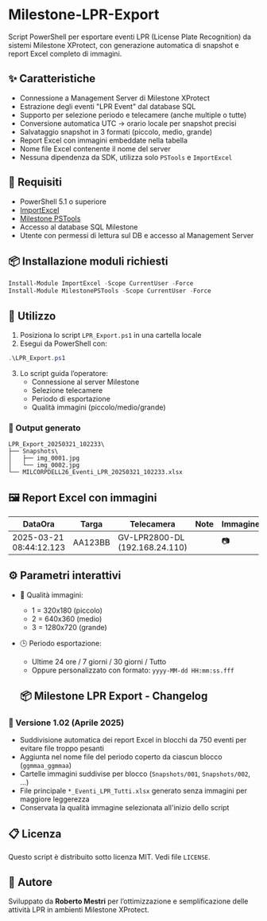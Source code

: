 # Milestone-LPR-Export

Script PowerShell per esportare eventi LPR (License Plate Recognition) da sistemi Milestone XProtect, con generazione automatica di snapshot e report Excel completo di immagini.

## ✨ Caratteristiche

- Connessione a Management Server di Milestone XProtect
- Estrazione degli eventi "LPR Event" dal database SQL
- Supporto per selezione periodo e telecamere (anche multiple o tutte)
- Conversione automatica UTC → orario locale per snapshot precisi
- Salvataggio snapshot in 3 formati (piccolo, medio, grande)
- Report Excel con immagini embeddate nella tabella
- Nome file Excel contenente il nome del server
- Nessuna dipendenza da SDK, utilizza solo `PSTools` e `ImportExcel`

## 🧰 Requisiti

- PowerShell 5.1 o superiore
- [ImportExcel](https://github.com/dfinke/ImportExcel)
- [Milestone PSTools](https://www.powershellgallery.com/packages/MilestonePSTools)
- Accesso al database SQL Milestone
- Utente con permessi di lettura sul DB e accesso al Management Server

## 📦 Installazione moduli richiesti

```powershell
Install-Module ImportExcel -Scope CurrentUser -Force
Install-Module MilestonePSTools -Scope CurrentUser -Force
```

## 🚀 Utilizzo

1. Posiziona lo script `LPR_Export.ps1` in una cartella locale
2. Esegui da PowerShell con:

```powershell
.\LPR_Export.ps1
```

3. Lo script guida l’operatore:
   - Connessione al server Milestone
   - Selezione telecamere
   - Periodo di esportazione
   - Qualità immagini (piccolo/medio/grande)

### 📁 Output generato

```
LPR_Export_20250321_102233\
├── Snapshots\
│   ├── img_0001.jpg
│   └── img_0002.jpg
└── MILCORPDELL26_Eventi_LPR_20250321_102233.xlsx
```

## 🖼️ Report Excel con immagini

| DataOra                   | Targa   | Telecamera                             | Note | Immagine |
|---------------------------|---------|----------------------------------------|------|----------|
| 2025-03-21 08:44:12.123   | AA123BB | GV-LPR2800-DL (192.168.24.110)         |      | 📷        |

## ⚙️ Parametri interattivi

- 📸 Qualità immagini:
  - 1 = 320x180 (piccolo)
  - 2 = 640x360 (medio)
  - 3 = 1280x720 (grande)

- 🕒 Periodo esportazione:
  - Ultime 24 ore / 7 giorni / 30 giorni / Tutto
  - Oppure personalizzato con formato: `yyyy-MM-dd HH:mm:ss.fff`

  ## 📦 Milestone LPR Export - Changelog

### 🔄 Versione 1.02 (Aprile 2025)
- Suddivisione automatica dei report Excel in blocchi da 750 eventi per evitare file troppo pesanti
- Aggiunta nel nome file del periodo coperto da ciascun blocco (`ggmmaa_ggmmaa`)
- Cartelle immagini suddivise per blocco (`Snapshots/001`, `Snapshots/002`, ...)
- File principale `*_Eventi_LPR_Tutti.xlsx` generato senza immagini per maggiore leggerezza
- Conservata la qualità immagine selezionata all'inizio dello script


## 📋 Licenza

Questo script è distribuito sotto licenza MIT. Vedi file `LICENSE`.

## 🙌 Autore

Sviluppato da **Roberto Mestri** per l’ottimizzazione e semplificazione delle attività LPR in ambienti Milestone XProtect.
